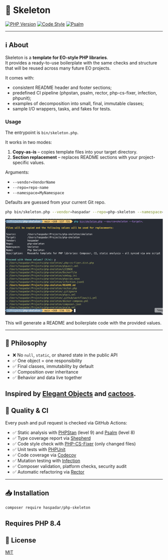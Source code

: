 # 🧊 Skeleton


[![PHP Version](https://img.shields.io/badge/PHP-8.4-blue)](https://www.php.net/releases/8.4/)
[![Code Style](https://img.shields.io/badge/Code%20Style-PSR--12-blue)](https://github.com/FriendsOfPHP/PHP-CS-Fixer)
[![Psalm](https://img.shields.io/badge/psalm-level%208-brightgreen)](https://psalm.dev)


---

## ℹ️ About

Skeleton is a **template for EO-style PHP libraries**.  
It provides a ready-to-use boilerplate with the same checks and structure  
that will be reused across many future EO projects.

It comes with:
- consistent README header and footer sections;
- predefined CI pipeline (phpstan, psalm, rector, php-cs-fixer, infection, phpunit);
- examples of decomposition into small, final, immutable classes;
- sample I/O wrappers, tasks, and fakes for tests.


### Usage

The entrypoint is `bin/skeleton.php`.

It works in two modes:
1. **Copy-as-is** – copies template files into your target directory.
2. **Section replacement** – replaces README sections with your project-specific values.

Arguments:
- `--vendor=VendorName`
- `--repo=repo-name`
- `--namespace=MyNamespace`

Defaults are guessed from your current Git repo.

```bash
php bin/skeleton.php --vendor=haspadar --repo=php-skeleton --namespace=PhpSkeleton
```

![Skeleton CLI Demo](docs/demo.png)

This will generate a README and boilerplate code with the provided values.


---

## 🧠 Philosophy
- ❌ No `null`, `static`, or shared state in the public API
- ✅ One object = one responsibility
- ✅ Final classes, immutability by default
- ✅ Composition over inheritance
- ✅ Behavior and data live together

Inspired by [Elegant Objects](https://www.yegor256.com/elegant-objects.html) and [cactoos](https://github.com/yegor256/cactoos).
---

## 🧪 Quality & CI
Every push and pull request is checked via GitHub Actions:

- ✅ Static analysis with [PHPStan](https://phpstan.org/) (level 9) and [Psalm](https://psalm.dev/) (level 8)
- ✅ Type coverage report via [Shepherd](https://shepherd.dev/)
- ✅ Code style check with [PHP-CS-Fixer](https://github.com/FriendsOfPHP/PHP-CS-Fixer) (only changed files)
- ✅ Unit tests with [PHPUnit](https://phpunit.de)
- ✅ Code coverage via [Codecov](https://codecov.io/)
- ✅ Mutation testing with [Infection](https://infection.github.io)
- ✅ Composer validation, platform checks, security audit
- ✅ Automatic refactoring via [Rector](https://github.com/rectorphp/rector)
---

## 📥 Installation
```bash
composer require haspadar/php-skeleton
```

Requires PHP 8.4
---

## 📄 License

[MIT](LICENSE)